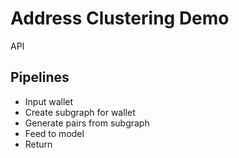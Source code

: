 # Address Clustering Demo
API

## Pipelines
- Input wallet
- Create subgraph for wallet
- Generate pairs from subgraph
- Feed to model
- Return